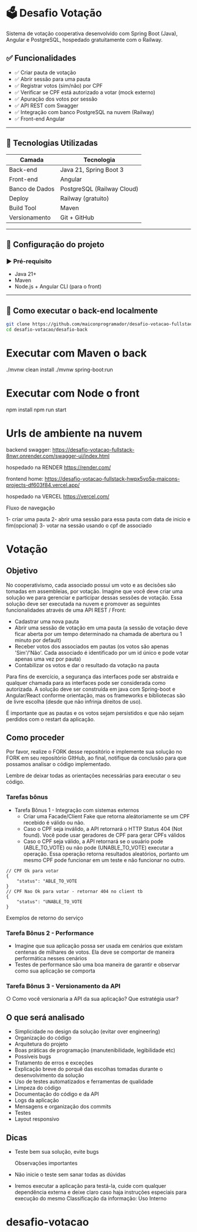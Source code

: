 # 🗳️ Desafio Votação

Sistema de votação cooperativa desenvolvido com Spring Boot (Java), Angular e PostgreSQL, hospedado gratuitamente com o Railway.

## ✅ Funcionalidades


- ✅ Criar pauta de votação
- ✅ Abrir sessão para uma pauta
- ✅ Registrar votos (sim/não) por CPF
- ✅ Verificar se CPF está autorizado a votar (mock externo)
- ✅ Apuração dos votos por sessão
- ✅ API REST com Swagger
- ✅ Integração com banco PostgreSQL na nuvem (Railway)
- ✅ Front-end Angular

---

## 🧱 Tecnologias Utilizadas

| Camada       | Tecnologia                    |
|--------------|-------------------------------|
| Back-end     | Java 21, Spring Boot 3        |
| Front-end    | Angular                    |
| Banco de Dados | PostgreSQL (Railway Cloud)  |
| Deploy       | Railway (gratuito)            |
| Build Tool   | Maven                         |
| Versionamento| Git + GitHub                  |

---

## 🔧 Configuração do projeto

### ▶️ Pré-requisito

- Java 21+
- Maven
- Node.js + Angular CLI (para o front)

---

## 🚀 Como executar o back-end localmente

```bash
git clone https://github.com/maiconprogramador/desafio-votacao-fullstack.git
cd desafio-votacao/desafio-back
```
# Executar com Maven o back
./mvnw clean install
./mvnw spring-boot:run

# Executar com Node o front
npm install
npm run start

# Urls de ambiente na nuvem

backend swagger: https://desafio-votacao-fullstack-8nwr.onrender.com/swagger-ui/index.html

hospedado na RENDER https://render.com/

frontend home: https://desafio-votacao-fullstack-hwpx5vo5a-maicons-projects-df603f84.vercel.app/

hospedado na VERCEL https://vercel.com/

Fluxo de navegação

1- criar uma pauta
2- abrir uma sessão para essa pauta com data de inicio e fim(opcional)
3- votar na sessão usando o cpf de associado

# Votação

## Objetivo

No cooperativismo, cada associado possui um voto e as decisões são tomadas em assembleias, por votação. Imagine que você deve criar uma solução we para gerenciar e participar dessas sessões de votação.
Essa solução deve ser executada na nuvem e promover as seguintes funcionalidades através de uma API REST / Front:

- Cadastrar uma nova pauta
- Abrir uma sessão de votação em uma pauta (a sessão de votação deve ficar aberta por
  um tempo determinado na chamada de abertura ou 1 minuto por default)
- Receber votos dos associados em pautas (os votos são apenas 'Sim'/'Não'. Cada associado
  é identificado por um id único e pode votar apenas uma vez por pauta)
- Contabilizar os votos e dar o resultado da votação na pauta

Para fins de exercício, a segurança das interfaces pode ser abstraída e qualquer chamada para as interfaces pode ser considerada como autorizada. A solução deve ser construída em java com Spring-boot e Angular/React conforme orientação, mas os frameworks e bibliotecas são de livre escolha (desde que não infrinja direitos de uso).

É importante que as pautas e os votos sejam persistidos e que não sejam perdidos com o restart da aplicação.

## Como proceder

Por favor, realize o FORK desse repositório e implemente sua solução no FORK em seu repositório GItHub, ao final, notifique da conclusão para que possamos analisar o código implementado.

Lembre de deixar todas as orientações necessárias para executar o seu código.

### Tarefas bônus

- Tarefa Bônus 1 - Integração com sistemas externos
  - Criar uma Facade/Client Fake que retorna aleátoriamente se um CPF recebido é válido ou não.
  - Caso o CPF seja inválido, a API retornará o HTTP Status 404 (Not found). Você pode usar geradores de CPF para gerar CPFs válidos
  - Caso o CPF seja válido, a API retornará se o usuário pode (ABLE_TO_VOTE) ou não pode (UNABLE_TO_VOTE) executar a operação. Essa operação retorna resultados aleatórios, portanto um mesmo CPF pode funcionar em um teste e não funcionar no outro.

```
// CPF Ok para votar
{
    "status": "ABLE_TO_VOTE
}
// CPF Nao Ok para votar - retornar 404 no client tb
{
    "status": "UNABLE_TO_VOTE
}
```

Exemplos de retorno do serviço

### Tarefa Bônus 2 - Performance

- Imagine que sua aplicação possa ser usada em cenários que existam centenas de
  milhares de votos. Ela deve se comportar de maneira performática nesses
  cenários
- Testes de performance são uma boa maneira de garantir e observar como sua
  aplicação se comporta

### Tarefa Bônus 3 - Versionamento da API

○ Como você versionaria a API da sua aplicação? Que estratégia usar?

## O que será analisado

- Simplicidade no design da solução (evitar over engineering)
- Organização do código
- Arquitetura do projeto
- Boas práticas de programação (manutenibilidade, legibilidade etc)
- Possíveis bugs
- Tratamento de erros e exceções
- Explicação breve do porquê das escolhas tomadas durante o desenvolvimento da solução
- Uso de testes automatizados e ferramentas de qualidade
- Limpeza do código
- Documentação do código e da API
- Logs da aplicação
- Mensagens e organização dos commits
- Testes
- Layout responsivo

## Dicas

- Teste bem sua solução, evite bugs

  Observações importantes
- Não inicie o teste sem sanar todas as dúvidas
- Iremos executar a aplicação para testá-la, cuide com qualquer dependência externa e
  deixe claro caso haja instruções especiais para execução do mesmo
  Classificação da informação: Uso Interno



# desafio-votacao
